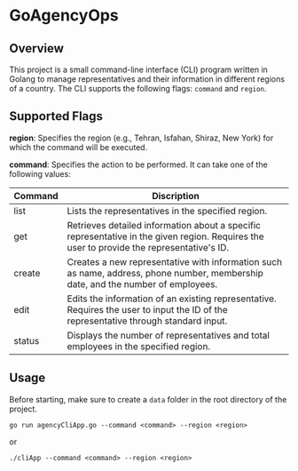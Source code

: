 # GoAgencyOps
## Overview
This project is a small command-line interface (CLI) program written in Golang to manage representatives and their information in different regions of a country. The CLI supports the following flags: `command` and `region`.

## Supported Flags
**region**: Specifies the region (e.g., Tehran, Isfahan, Shiraz, New York) for which the command will be executed.

**command**: Specifies the action to be performed. It can take one of the following values:

Command  | Discription
------------- | -------------
list  | Lists the representatives in the specified region.
get  |  Retrieves detailed information about a specific representative in the given region. Requires the user to provide the representative's ID.
create | Creates a new representative with information such as name, address, phone number, membership date, and the number of employees.
edit  | Edits the information of an existing representative. Requires the user to input the ID of the representative through standard input.
status |  Displays the number of representatives and total employees in the specified region.

## Usage 
Before starting, make sure to create a `data` folder in the root directory of the project.

```
go run agencyCliApp.go --command <command> --region <region>
```
or
```
./cliApp --command <command> --region <region>
```
  




